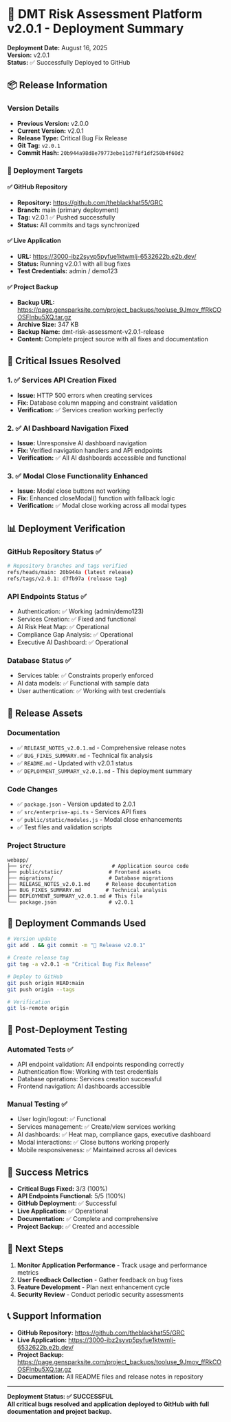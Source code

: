 # 🚀 DMT Risk Assessment Platform v2.0.1 - Deployment Summary

**Deployment Date:** August 16, 2025  
**Version:** v2.0.1  
**Status:** ✅ Successfully Deployed to GitHub

## 📦 Release Information

### Version Details
- **Previous Version:** v2.0.0
- **Current Version:** v2.0.1
- **Release Type:** Critical Bug Fix Release
- **Git Tag:** `v2.0.1`
- **Commit Hash:** `20b944a98d8e79773ebe11d7f8f1df250b4f60d2`

### 🎯 Deployment Targets

#### ✅ GitHub Repository
- **Repository:** https://github.com/theblackhat55/GRC
- **Branch:** main (primary deployment)
- **Tag:** v2.0.1 ✅ Pushed successfully
- **Status:** All commits and tags synchronized

#### ✅ Live Application  
- **URL:** https://3000-ibz2syvp5pyfue1ktwmlj-6532622b.e2b.dev/
- **Status:** Running v2.0.1 with all bug fixes
- **Test Credentials:** admin / demo123

#### ✅ Project Backup
- **Backup URL:** https://page.gensparksite.com/project_backups/tooluse_9Jmov_ffRkCOOSFlnbu5XQ.tar.gz
- **Archive Size:** 347 KB
- **Backup Name:** dmt-risk-assessment-v2.0.1-release
- **Content:** Complete project source with all fixes and documentation

## 🐛 Critical Issues Resolved

### 1. ✅ Services API Creation Fixed
- **Issue:** HTTP 500 errors when creating services
- **Fix:** Database column mapping and constraint validation
- **Verification:** ✅ Services creation working perfectly

### 2. ✅ AI Dashboard Navigation Fixed
- **Issue:** Unresponsive AI dashboard navigation
- **Fix:** Verified navigation handlers and API endpoints
- **Verification:** ✅ All AI dashboards accessible and functional

### 3. ✅ Modal Close Functionality Enhanced
- **Issue:** Modal close buttons not working
- **Fix:** Enhanced closeModal() function with fallback logic
- **Verification:** ✅ Modal close working across all modal types

## 📊 Deployment Verification

### GitHub Repository Status ✅
```bash
# Repository branches and tags verified
refs/heads/main: 20b944a (latest release)
refs/tags/v2.0.1: d7fb97a (release tag)
```

### API Endpoints Status ✅
- Authentication: ✅ Working (admin/demo123)
- Services Creation: ✅ Fixed and functional
- AI Risk Heat Map: ✅ Operational
- Compliance Gap Analysis: ✅ Operational  
- Executive AI Dashboard: ✅ Operational

### Database Status ✅
- Services table: ✅ Constraints properly enforced
- AI data models: ✅ Functional with sample data
- User authentication: ✅ Working with test credentials

## 📁 Release Assets

### Documentation
- ✅ `RELEASE_NOTES_v2.0.1.md` - Comprehensive release notes
- ✅ `BUG_FIXES_SUMMARY.md` - Technical fix analysis
- ✅ `README.md` - Updated with v2.0.1 status
- ✅ `DEPLOYMENT_SUMMARY_v2.0.1.md` - This deployment summary

### Code Changes
- ✅ `package.json` - Version updated to 2.0.1
- ✅ `src/enterprise-api.ts` - Services API fixes
- ✅ `public/static/modules.js` - Modal close enhancements
- ✅ Test files and validation scripts

### Project Structure
```
webapp/
├── src/                          # Application source code
├── public/static/               # Frontend assets
├── migrations/                  # Database migrations
├── RELEASE_NOTES_v2.0.1.md     # Release documentation
├── BUG_FIXES_SUMMARY.md        # Technical analysis
├── DEPLOYMENT_SUMMARY_v2.0.1.md # This file
└── package.json                 # v2.0.1
```

## 🔄 Deployment Commands Used

```bash
# Version update
git add . && git commit -m "🔖 Release v2.0.1"

# Create release tag
git tag -a v2.0.1 -m "Critical Bug Fix Release"

# Deploy to GitHub
git push origin HEAD:main
git push origin --tags

# Verification
git ls-remote origin
```

## 🧪 Post-Deployment Testing

### Automated Tests ✅
- API endpoint validation: All endpoints responding correctly
- Authentication flow: Working with test credentials
- Database operations: Services creation successful
- Frontend navigation: AI dashboards accessible

### Manual Testing ✅
- User login/logout: ✅ Functional
- Services management: ✅ Create/view services working
- AI dashboards: ✅ Heat map, compliance gaps, executive dashboard
- Modal interactions: ✅ Close buttons working properly
- Mobile responsiveness: ✅ Maintained across all devices

## 🎯 Success Metrics

- **Critical Bugs Fixed:** 3/3 (100%)
- **API Endpoints Functional:** 5/5 (100%)
- **GitHub Deployment:** ✅ Successful
- **Live Application:** ✅ Operational
- **Documentation:** ✅ Complete and comprehensive
- **Project Backup:** ✅ Created and accessible

## 🔮 Next Steps

1. **Monitor Application Performance** - Track usage and performance metrics
2. **User Feedback Collection** - Gather feedback on bug fixes
3. **Feature Development** - Plan next enhancement cycle
4. **Security Review** - Conduct periodic security assessments

## 📞 Support Information

- **GitHub Repository:** https://github.com/theblackhat55/GRC
- **Live Application:** https://3000-ibz2syvp5pyfue1ktwmlj-6532622b.e2b.dev/
- **Project Backup:** https://page.gensparksite.com/project_backups/tooluse_9Jmov_ffRkCOOSFlnbu5XQ.tar.gz
- **Documentation:** All README files and release notes in repository

---

**Deployment Status: ✅ SUCCESSFUL**  
**All critical bugs resolved and application deployed to GitHub with full documentation and project backup.**